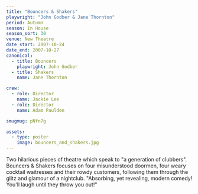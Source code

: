 ```yaml
---
title: "Bouncers & Shakers"
playwright: "John Godber & Jane Thornton"
period: Autumn
season: In House
season_sort: 30
venue: New Theatre
date_start: 2007-10-24
date_end: 2007-10-27
canonical:
  - title: Bouncers
    playwright: John Godber
  - title: Shakers 
    name: Jane Thornton

crew:
  - role: Director
    name: Jackie Lee
  - role: Director
    name: Adam Paulden

smugmug: pNfn7g

assets:
  - type: poster
    image: bouncers_and_shakers.jpg
---
```


Two hilarious pieces of theatre which speak to "a generation of clubbers". Bouncers & Shakers focuses on four misunderstood doormen, four weary cocktail waitresses and their rowdy customers, following them through the glitz and glamour of a nightclub. "Absorbing, yet revealing, modern comedy! You'll laugh until they throw you out!"

